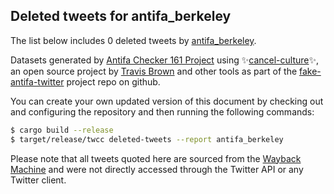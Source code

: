 ## Deleted tweets for antifa_berkeley

The list below includes 0 deleted tweets by
[antifa_berkeley](https://twitter.com/antifa_berkeley).



Datasets generated by [Antifa Checker 161 Project](https://twitter.com/antifacheck161) using ✨[cancel-culture](https://github.com/travisbrown/cancel-culture)✨, an open source project by 
[Travis Brown](https://twitter.com/travisbrown) and other tools as part of the 
[fake-antifa-twitter](https://github.com/antifacheck161/fake-antifa-twitter) project repo on github.

You can create your own updated version of this document by checking out and configuring the
repository and then running the following commands:

```bash
$ cargo build --release
$ target/release/twcc deleted-tweets --report antifa_berkeley
```

Please note that all tweets quoted here are sourced from the
[Wayback Machine](https://web.archive.org) and were not directly accessed through the Twitter API or
any Twitter client.

